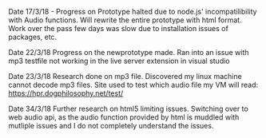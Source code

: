 Date 17/3/18 - 
Progress on Prototype halted due to node.js' incompatilibility with Audio functions. Will rewrite the entire prototype with html format. Work over the pass few days was slow due to installation issues of packages, etc.

Date 22/3/18
Progress on the newprototype made. Ran into an issue with mp3 testfile not working in the live server extension in visual studio

Date 23/3/18
Research done on mp3 file. Discovered my linux machine cannot decode mp3 files.
Site used to test which audio file my VM will read: https://hpr.dogphilosophy.net/test/

Date 34/3/18
Further research on html5 limiting issues. Switching over to web audio api, as the audio function provided by html is muddled with mutliple issues and I do not completely understand the issues.
